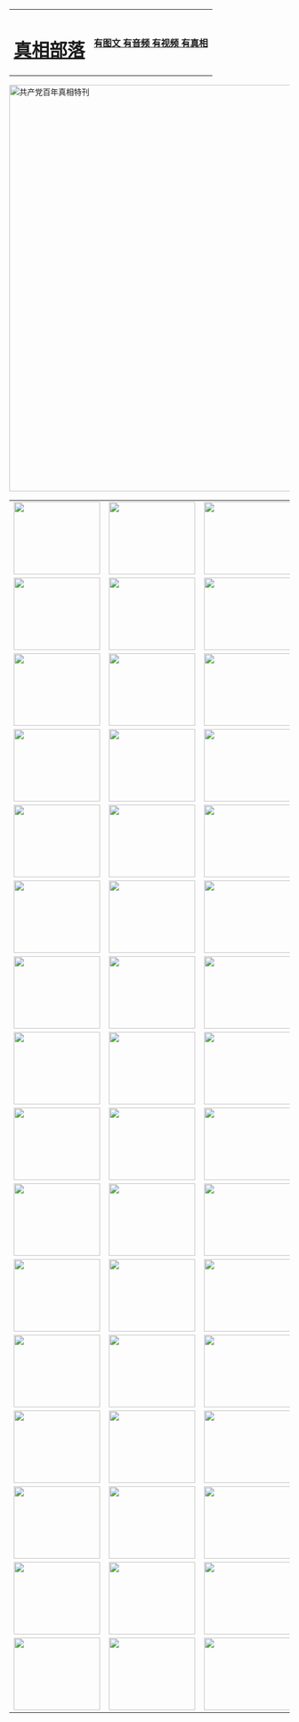 <table>
<tr>

<td>
	<H1><a href="http://b16.dateeasily.com/zx/">真相部落</a></H1>
</td>
<td>
	<H4><a href="http://b16.dateeasily.com/zx/">有图文 有音频 有视频 有真相</a></H4>
</td>
</tr>
</table>

 <div ><a href="http://b16.dateeasily.com/zx/bngcd/"><img src="http://b16.dateeasily.com/zx/bngcd/gcdbnzx.jpg" width="730"  border="0" alt="共产党百年真相特刊"></a></div>

<table>
<tr>
	<td><a href="http://h29.crownka.com/xtr/107/"><img  src ="http://h29.crownka.com/pic/2017/02/107.jpg" width="155px" height="130px"></a></td>
	<td><a href="http://h29.crownka.com/xtr/829/"><img src ="http://h29.crownka.com/pic/2017/02/829.jpg" width="155px" height="130px"></a></td>
	<td><a href="http://h29.crownka.com/xtr/69/"><img  src ="http://h29.crownka.com/pic/2017/02/69.jpg" width="155px" height="130px"></a></td>
	<td><a href="http://h29.crownka.com/xtr/99/"><img  src ="http://h29.crownka.com/pic/2017/02/99.jpg" width="155px" height="130px"></a></td>
</tr>
<tr>
	<td><a href="http://h29.crownka.com/xtr/40/"><img  src ="http://h29.crownka.com/pic/2017/02/40.jpg" width="155px" height="130px"></a></td>
	<td><a href="http://h29.crownka.com/xtr/20/"><img  src ="http://h29.crownka.com/pic/2017/02/20.jpg" width="155px" height="130px"></a></td>
	<td><a href="http://h29.crownka.com/xtr/81/"><img  src ="http://h29.crownka.com/pic/2017/02/81.jpg" width="155px" height="130px"></a></td>
	<td><a href="http://h29.crownka.com/xtr/2/"><img  src ="http://h29.crownka.com/pic/2017/02/2.jpg" width="155px" height="130px"></a></td>
</tr>
<tr>
	<td><a href="http://h29.crownka.com/xtr/86/"><img  src ="http://h29.crownka.com/pic/2017/02/86.jpg" width="155px" height="130px"></a></td>
	<td><a href="http://h29.crownka.com/xtr/109/"><img  src ="http://h29.crownka.com/pic/2017/02/109.jpg" width="155px" height="130px"></a></td>
	<td><a href="http://h29.crownka.com/xtr/1378/"><img  src ="http://h29.crownka.com/pic/2017/02/1378.jpg" width="155px" height="130px"></a></td>
	<td><a href="http://h29.crownka.com/xtr/57/"><img  src ="http://h29.crownka.com/pic/2017/02/57.jpg" width="155px" height="130px"></a></td>
</tr>
<tr>
	<td><a href="http://h29.crownka.com/xtr/1219/"><img  src ="http://h29.crownka.com/pic/2017/02/1219.jpg" width="155px" height="130px"></a></td>
	<td><a href="http://h29.crownka.com/xtr/1220/"><img  src ="http://h29.crownka.com/pic/2017/02/1220.jpg" width="155px" height="130px"></a></td>
	<td><a href="http://h29.crownka.com/xtr/1221/"><img  src ="http://h29.crownka.com/pic/2017/02/1221.jpg" width="155px" height="130px"></a></td>
	<td><a href="http://h29.crownka.com/xtr/51/"><img  src ="http://h29.crownka.com/pic/2017/02/51.jpg" width="155px" height="130px"></a></td>
</tr>
<tr>
	<td><a href="http://h29.crownka.com/xtr/1055/"><img  src ="http://h29.crownka.com/pic/2017/02/1055.jpg" width="155px" height="130px"></a></td>
	<td><a href="http://h29.crownka.com/xtr/611/"><img  src ="http://h29.crownka.com/pic/2017/02/611.jpg" width="155px" height="130px"></a></td>
	<td><a href="http://h29.crownka.com/xtr/1121/"><img  src ="http://h29.crownka.com/pic/2017/02/1121.jpg" width="155px" height="130px"></a></td>
	<td><a href="http://h29.crownka.com/xtr/610/"><img  src ="http://h29.crownka.com/pic/2017/02/610.jpg" width="155px" height="130px"></a></td>
</tr>
<tr>
	<td><a href="http://h29.crownka.com/xtr/1128/"><img  src ="http://h29.crownka.com/pic/2017/02/1128.jpg" width="155px" height="130px"></a></td>
	<td><a href="http://h29.crownka.com/xtr/1395/"><img  src ="http://h29.crownka.com/pic/2017/02/1406.jpg" width="155px" height="130px"></a></td>
	<td><a href="http://h29.crownka.com/xtr/1407/"><img  src ="http://h29.crownka.com/pic/2017/02/1407.jpg" width="155px" height="130px"></a></td>
	<td><a href="http://h29.crownka.com/xtr/934/"><img  src ="http://h29.crownka.com/pic/2017/02/934.jpg" width="155px" height="130px"></a></td>
</tr>
<tr>
	<td><a href="http://h29.crownka.com/xtr/641/"><img  src ="http://h29.crownka.com/pic/2017/02/641.jpg" width="155px" height="130px"></a></td>
	<td><a href="http://h29.crownka.com/xtr/949/"><img  src ="http://h29.crownka.com/pic/2017/02/949.jpg" width="155px" height="130px"></a></td>
	<td><a href="http://h29.crownka.com/xtr/112/"><img  src ="http://h29.crownka.com/pic/2017/02/112.jpg" width="155px" height="130px"></a></td>
	<td><a href="http://h29.crownka.com/xtr/812/"><img  src ="http://h29.crownka.com/pic/2017/02/812.jpg" width="155px" height="130px"></a></td>
</tr>
<tr>
	<td><a href="http://h29.crownka.com/xtr/103/"><img  src ="http://h29.crownka.com/pic/2017/02/103.jpg" width="155px" height="130px"></a></td>
	<td><a href="http://h29.crownka.com/xtr/3/"><img  src ="http://h29.crownka.com/pic/2017/02/3.jpg" width="155px" height="130px"></a></td>
	<td><A href="http://h29.crownka.com/mp4/zx/2015/11/Lkmtt.mp4" target="_blank" title="莲开满天庭"><img  src="http://h29.crownka.com/pic/2015/11/Lkmtt3480_jssor.jpg"  width="155px" height="130px"></A></td>
	<td><A href="http://h29.crownka.com/mp4/zx/2015/11/2013513.mp4" target="_blank" title="飞旋的法轮"><img  src="http://h29.crownka.com/pic/2015/11/falun480_jssor.jpg"  width="155px" height="130px"></A></td>
</tr>
<tr>
	<td><A href="http://h29.crownka.com/mp4/zx/2015/11/NYParade.mp4" target="_blank" title="2004年4月10日法轮功纽约大游行"><img  src="http://h29.crownka.com/pic/2015/11/nyparade480_jssor.jpg"  width="155px" height="130px"></A></td>
	<td><A href="http://h29.crownka.com/mp4/news617/2015/05/WEB_s28093.mp4" target="_blank" title="2015年世界法轮大法日特别报导"><img  src="http://h29.crownka.com/pic/2015/11/p6752711a666997037_jssor.jpg"  width="155px" height="130px"></A></td>
	<td><A href="http://h29.crownka.com/mp4/news829/2015/11/30211_326650.mp4" target="_blank" title="沧州绑架案连审四天 民众抹泪称审好人"><img  src="http://h29.crownka.com/pic/2015/11/changzhou2480_jssor.jpg"  width="155px" height="130px"></A></td>
	<td><A href="http://h29.crownka.com/mp4/mhph/2015/10/changzhou.mp4" target="_blank" title="沧州真相--狮城血泪"><img  src="http://h29.crownka.com/pic/2015/11/changzhou480_jssor.jpg"  width="155px" height="130px"></A></td>
</tr>
<tr>
	<td><A href="http://h29.crownka.com/mp4/mhjd/mhjd_55.mp4" target="_blank" title="正义律师与无罪辩护"><img  src="http://h29.crownka.com/pic/2015/11/wzbh480_jssor.jpg"  width="155px" height="130px"></A></td>
	<td><A href="http://h29.crownka.com/mp4/zx/2015/11/layerkcs.mp4" target="_blank" title="中国的良心--高智晟律师"><img  src="http://h29.crownka.com/pic/2015/11/layerkcs2480_jssor.jpg"  width="155px" height="130px"></A></td>
	<td><A href="http://h29.crownka.com/mp4/mhph/2015/10/szxl.mp4" target="_blank" title="神州血泪--北京、大庆、广东、哈尔滨"><img  src="http://h29.crownka.com/pic/2015/11/szxl480_jssor.jpg"  width="155px" height="130px"></A></td>
	<td><A href="http://h29.crownka.com/mp4/zx/2015/11/TangShanFFXS.mp4" target="_blank" title="真相纪录片：凤凰新生"><img  src="http://h29.crownka.com/pic/2015/11/fhxs2480_jssor.jpg"  width="155px" height="130px"></A></td>
</tr>
<tr>
	<td><A href="http://h29.crownka.com/mp4/zx/2015/11/jidong.mp4" target="_blank" title="冀东监狱的罪恶"><img  src="http://h29.crownka.com/pic/2015/11/jidong480_jssor.jpg"  width="155px" height="130px"></A></td>
	<td><A href="http://h29.crownka.com/mp4/mhph/2015/10/tangshan.mp4" target="_blank" title="凤凰血泪"><img  src="http://h29.crownka.com/pic/2015/11/tangshan480_jssor.jpg"  width="155px" height="130px"></A>
					</div></td>
	<td>	<A href="http://h29.crownka.com/mp4/mhph/2015/10/zfxtzxl.mp4" target="_blank" title="政法系统罪行录--唐山篇"><img  src="http://h29.crownka.com/pic/2015/11/zfxtzxl480_jssor.jpg"  width="155px" height="130px"></A></td>
	<td><A href="http://h29.crownka.com/mp4/mhph/2015/10/QDBG.mp4" target="_blank" title="青岛悲歌"><img  src="http://h29.crownka.com/pic/2015/10/qdbg2480_jssor.jpg"  width="155px" height="130px"></A></td>
</tr>
<tr>
	<td><A href="http://h29.crownka.com/mp4/mhph/2015/10/huludao.mp4" target="_blank" title="葫芦岛永恒的见证"><img  src="http://h29.crownka.com/pic/2015/10/huludao480_jssor.jpg"  width="155px" height="130px"></A></td>
	<td><A href="http://h29.crownka.com/mp4/mhph/2015/10/qbzx.mp4" target="_blank" title="湖畔泉边听真相-济南泉城的传奇"><img  src="http://h29.crownka.com/pic/2015/10/hupan480_jssor.jpg"  width="155px" height="130px"></A></td>
	<td><A href="http://h29.crownka.com/mp4/mhph/2015/10/baoding_dvd_v2.mp4" target="_blank" title="燕赵悲歌"><img  src="http://h29.crownka.com/pic/2015/10/yzbg480_jssor.jpg"  width="155px" height="130px"></A></td>
	<td><A href="http://h29.crownka.com/mp4/zx/2015/11/meihuashi_complete_ED2.0.mp4" target="_blank" title="梅花诗完整版"><img  src="http://h29.crownka.com/pic/2015/11/mhs480_jssor.jpg"  width="155px" height="130px"></A></td>
</tr>
<tr>
	<td><A href="http://h29.crownka.com/mp4/zx/2015/11/fengbei512k.mp4" target="_blank" title="丰碑"><img  src="http://h29.crownka.com/pic/2015/11/fongbei480_jssor.jpg"  width="155px" height="130px"></A></td>
	<td><A href="http://h29.crownka.com/mp4/zx/2015/11/fytdxComplete.mp4" target="_blank" title="风雨天地行全集"><img  src="http://h29.crownka.com/pic/2015/11/fytdxWhite480_jssor.jpg"  width="155px" height="130px"></A></td>
	<td><A href="http://h29.crownka.com/mp4/zx/2015/11/JianZheng.mp4" target="_blank" title="见证"><img  src="http://h29.crownka.com/pic/2015/11/witness480_jssor.jpg"  width="155px" height="130px"></A></td>
	<td><A href="http://h29.crownka.com/mp4/mhph/2015/10/hcym.mp4" target="_blank" title="红朝阴谋"><img  src="http://h29.crownka.com/pic/2015/10/hcym480_jssor.jpg"  width="155px" height="130px"></A></td>
</tr>
<tr>
	<td><A href="http://h29.crownka.com/mp4/zx/2015/11/zfzxPalV3.mp4" target="_blank" title="是自焚还是骗局"><img  src="http://h29.crownka.com/pic/2015/11/zfzx4805_jssor.jpg"  width="155px" height="130px"></A></td>
	<td><A href="http://h29.crownka.com/mp4/zx/2015/11/lsdspMsyTd.mp4" target="_blank" title="历史的审判"><img  src="http://h29.crownka.com/pic/2015/11/lsdsp480_jssor.jpg"  width="155px" height="130px"></A></td>
	<td><A href="http://h29.crownka.com/mp4/news886/2015/11/concat886.mp4" target="_blank" title="一周全球控告江泽民"><img  src="http://h29.crownka.com/pic/2015/11/news886480_jssor.jpg"  width="155px" height="130px"></A></td>
	<td><A href="http://h29.crownka.com/mp4/news1378/2014/08/CQSD_s0_e4_v2_i0-CQSD_4-video.mp4" target="_blank" title="欧洲的抉择"><img  src="http://h29.crownka.com/pic/2015/11/p5143421a564166643-ss_jssor.jpg"  width="155px" height="130px"></A></td>
</tr>
<tr>
	<td><A href="http://h29.crownka.com/mp4/zx/2015/11/hk20150720parade.mp4" target="_blank" title="港法轮功反迫害大游行 大陆游客震撼"><img  src="http://h29.crownka.com/pic/2015/11/281098-ss_jssor.jpg"  width="155px" height="130px"></A></td>
	<td><A href="http://h29.crownka.com/mp4/zx/2015/11/20150720hkParade512k.mp4" target="_blank" title="香港法轮功720游行声援诉江潮"><img  src="http://h29.crownka.com/pic/2015/11/2015720parade480_jssor.jpg"  width="155px" height="130px"></A></td>
	<td><A href="http://h29.crownka.com/mp4/zx/2015/11/hktdc512.mp4" target="_blank" title="香港退党潮"><img  src="http://h29.crownka.com/pic/2015/11/hktdc480_jssor.jpg"  width="155px" height="130px"></A></td>
	<td><A href="http://h29.crownka.com/mp4/news413/2015/11/concat413.mp4" target="_blank" title="本月退党精选"><img  src="http://h29.crownka.com/pic/2015/11/tuidang480_jssor.jpg"  width="155px" height="130px"></A></td>
</tr>
<tr>
	<td><A href="http://h29.crownka.com/mp4/news823/2015/11/TSZG_British_1_QA_A_TSZG-61-1_XinHaoNianZuoZh_P617180.mp4" target="_blank" title="辛灏年：纪念《九评共产党》发表十周年演讲"><img  src="http://h29.crownka.com/pic/2015/11/xhn9p10480_jssor.jpg"  width="155px" height="130px"></A></td>
	<td><A href="http://h29.crownka.com/mp4/news57/2015/11/JPGCD8.mp4" target="_blank" title="【九评之八】评中国共产党的邪教本质"><img  src="http://h29.crownka.com/pic/2015/11/9pkcd8p480_jssor.jpg"  width="155px" height="130px"></A></td>
	<td><A href="http://h29.crownka.com/mp4/other/kao.Chih.Sheng_story.mp4"  target="_blank" title="超越恐惧:高智晟的故事"				style="font-size:20px;"><img src="http://h29.crownka.com/pic/2016/12/GZS201408070902.jpg"  width="155px" height="130px">
						</A></td>
	<td><A href="http://h29.crownka.com/mp4/zx/2016/11/oh10yearsInv.mp4"  target="_blank" title="纪录片《活摘 十年调查》完整版" style="font-size:20px;"><img src="http://h29.crownka.com/pic/2016/11/10yearsOHinv.jpg"  width="155px" height="130px">
						</A></td>
</tr>
</table>


